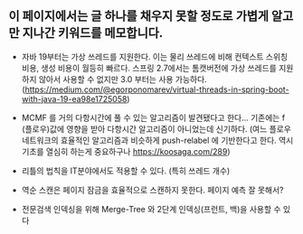 ## 이 페이지에서는 글 하나를 채우지 못할 정도로 가볍게 알고만 지나간 키워드를 메모합니다.

- 자바 19부터는 가상 쓰레드를 지원한다. 이는 물리 쓰레드에 비해 컨텍스트 스위칭 비용, 생성 비용이 월등히 빠르다. 스프링 2.7에서는 톰캣버전에 가상 쓰레드를 지원하지 않아서 사용할 수 없지만 3.0 부터는 사용 가능하다. (https://medium.com/@egorponomarev/virtual-threads-in-spring-boot-with-java-19-ea98e1725058)

- MCMF 를 거의 다항시간에 풀 수 있는 알고리즘이 발견됐다고 한다... 기존에는 f (플로우)값에 영향을 받아 다항시간 알고리즘이 아니었는데 신기하다. (여느 플로우 네트워크의 효율적인 알고리즘과 비슷하게 push-relabel 에 기반한다고 한다. 역시 기초를 열심히 하는게 중요하구나 https://koosaga.com/289)

- 리틀의 법칙을 IT분야에서도 적용할 수 있다. (특히 쓰레드 개수)


- 역순 스캔은 페이지 잠금을 효율적으로 스캔하지 못한다. 페이지 예측 잘 못해서?

- 전문검색 인덱싱을 위해 Merge-Tree 와 2단계 인덱싱(프런트, 백)을 사용할 수 있다